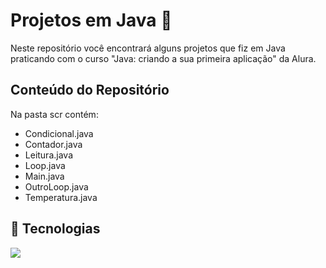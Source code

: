 <h1> Projetos em Java 🚀</h1>

Neste repositório você encontrará alguns projetos que fiz em Java praticando com o curso "Java: criando a sua primeira aplicação" da Alura. 

## Conteúdo do Repositório 
  Na pasta scr contém: 
  - Condicional.java
  - Contador.java
  - Leitura.java
  - Loop.java
  - Main.java
  - OutroLoop.java
  - Temperatura.java

## 🚀 Tecnologias
<div>
   <img src="https://img.shields.io/badge/Java-ED8B00?style=for-the-badge&logo=java&logoColor=white">
</div>
